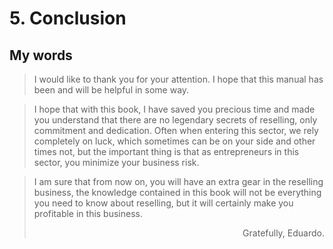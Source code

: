 # 5. Conclusion

## My words
>I would like to thank you for your attention. I hope that this manual has been and will be helpful in some way.

>I hope that with this book, I have saved you precious time and made you understand that there are no legendary secrets of reselling, only commitment and dedication. Often when entering this sector, we rely completely on luck, which sometimes can be on your side and other times not, but the important thing is that as entrepreneurs in this sector, you minimize your business risk.

>I am sure that from now on, you will have an extra gear in the reselling business, the knowledge contained in this book will not be everything you need to know about reselling, but it will certainly make you profitable in this business.<div style="text-align: right"> Gratefully, Eduardo.</div>